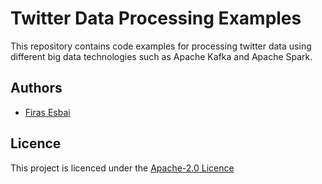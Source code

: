# Twitter Data Processing Examples

This repository contains code examples for processing twitter data using different big data technologies such as Apache Kafka and Apache Spark. 

## Authors
* [Firas Esbai](https://github.com/firasesbai)
## Licence
This project is licenced under the [Apache-2.0 Licence](https://www.apache.org/licenses/LICENSE-2.0)
